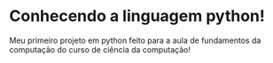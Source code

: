# Conhecendo a linguagem python!
Meu primeiro projeto em python feito para a aula de fundamentos da computação do curso de ciência da computação!
